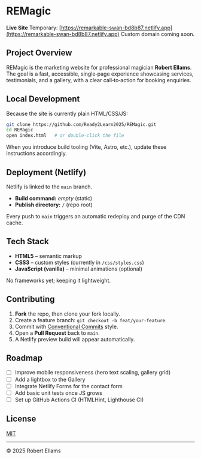 # REMagic

**Live Site**
Temporary: [https://remarkable-swan-bd8b87.netlify.app](https://remarkable-swan-bd8b87.netlify.app)
Custom domain coming soon.

## Project Overview

REMagic is the marketing website for professional magician **Robert Ellams**. The goal is a fast, accessible, single‑page experience showcasing services, testimonials, and a gallery, with a clear call‑to‑action for booking enquiries.

## Local Development

Because the site is currently plain HTML/CSS/JS:

```bash
git clone https://github.com/Ready2Learn2025/REMagic.git
cd REMagic
open index.html   # or double‑click the file
```

When you introduce build tooling (Vite, Astro, etc.), update these instructions accordingly.

## Deployment (Netlify)

Netlify is linked to the `main` branch.

* **Build command:** *empty* (static)
* **Publish directory:** `/` (repo root)

Every push to `main` triggers an automatic redeploy and purge of the CDN cache.

## Tech Stack

* **HTML5** – semantic markup
* **CSS3** – custom styles (currently in `/css/styles.css`)
* **JavaScript (vanilla)** – minimal animations (optional)

No frameworks yet; keeping it lightweight.

## Contributing

1. **Fork** the repo, then clone your fork locally.
2. Create a feature branch: `git checkout -b feat/your-feature`.
3. Commit with [Conventional Commits](https://www.conventionalcommits.org/) style.
4. Open a **Pull Request** back to `main`.
5. A Netlify preview build will appear automatically.

## Roadmap

* [ ] Improve mobile responsiveness (hero text scaling, gallery grid)
* [ ] Add a lightbox to the Gallery
* [ ] Integrate Netlify Forms for the contact form
* [ ] Add basic unit tests once JS grows
* [ ] Set up GitHub Actions CI (HTMLHint, Lighthouse CI)

## License

[MIT](LICENSE)

---

© 2025 Robert Ellams
